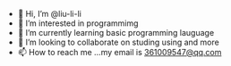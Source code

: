 - 👋 Hi, I’m @liu-li-li
- 👀 I’m interested in programmimg
- 🌱 I’m currently learning basic programming lauguage
- 💞️ I’m looking to collaborate on studing using and more
- 📫 How to reach me ...my email is 361009547@qq.com

<!---
liu-li-li/liu-li-li is a ✨ special ✨ repository because its `README.md` (this file) appears on your GitHub profile.
You can click the Preview link to take a look at your changes.
--->
